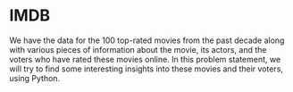 # IMDB
We have the data for the 100 top-rated movies from the past decade along with various pieces of information about the movie, its actors, and the voters who have rated these movies online. In this problem statement, we will try to find some interesting insights into these movies and their voters, using Python.
